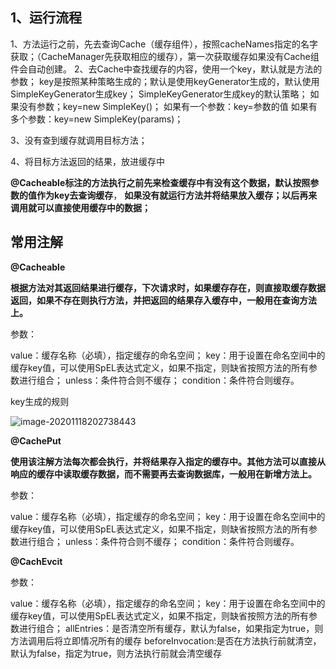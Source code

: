 ## 1、运行流程

1、方法运行之前，先去查询Cache（缓存组件），按照cacheNames指定的名字获取；（CacheManager先获取相应的缓存），第一次获取缓存如果没有Cache组件会自动创建。 2、去Cache中查找缓存的内容，使用一个key，默认就是方法的参数； key是按照某种策略生成的；默认是使用keyGenerator生成的，默认使用SimpleKeyGenerator生成key； SimpleKeyGenerator生成key的默认策略； 如果没有参数；key=new SimpleKey()； 如果有一个参数：key=参数的值 如果有多个参数：key=new SimpleKey(params)；

3、没有查到缓存就调用目标方法；

4、将目标方法返回的结果，放进缓存中

**@Cacheable标注的方法执行之前先来检查缓存中有没有这个数据，默认按照参数的值作为key去查询缓存**， **如果没有就运行方法并将结果放入缓存；以后再来调用就可以直接使用缓存中的数据；**

## 常用注解

**@Cacheable**

**根据方法对其返回结果进行缓存，下次请求时，如果缓存存在，则直接取缓存数据返回，如果不存在则执行方法，并把返回的结果存入缓存中，一般用在查询方法上。**

参数：

value：缓存名称（必填），指定缓存的命名空间；
key：用于设置在命名空间中的缓存key值，可以使用SpEL表达式定义，如果不指定，则缺省按照方法的所有参数进行组合；
unless：条件符合则不缓存；
condition：条件符合则缓存。

key生成的规则

![image-20201118202738443](C:\Users\PC\AppData\Roaming\Typora\typora-user-images\image-20201118202738443.png)

**@CachePut**

**使用该注解方法每次都会执行，并将结果存入指定的缓存中。其他方法可以直接从响应的缓存中读取缓存数据，而不需要再去查询数据库，一般用在新增方法上。**

参数：

value：缓存名称（必填），指定缓存的命名空间；
key：用于设置在命名空间中的缓存key值，可以使用SpEL表达式定义，如果不指定，则缺省按照方法的所有参数进行组合；
unless：条件符合则不缓存；
condition：条件符合则缓存。

**@CachEvcit**

参数：

value：缓存名称（必填），指定缓存的命名空间；
key：用于设置在命名空间中的缓存key值，可以使用SpEL表达式定义，如果不指定，则缺省按照方法的所有参数进行组合；
allEntries：是否清空所有缓存，默认为false，如果指定为true，则方法调用后将立即情况所有的缓存
beforeInvocation:是否在方法执行前就清空，默认为false，指定为true，则方法执行前就会清空缓存
